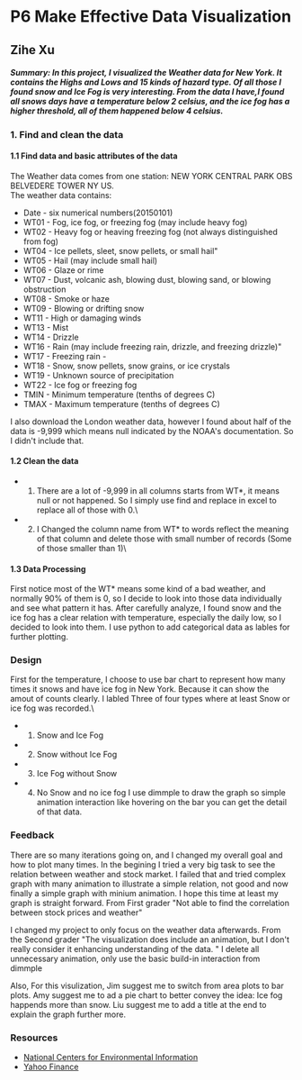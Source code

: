 # P6 Make Effective Data Visualization 
## Zihe Xu
##### Summary: In this project, I visualized the Weather data for New York. It contains the Highs and Lows and 15 kinds of hazard type. Of all those I found snow and Ice Fog is very interesting. From the data I have,I found all snows days have a temperature below 2 celsius, and the ice fog has a higher threshold, all of them happened below 4 celsius. 

### 1. Find and clean the data
#### 1.1 Find data and basic attributes of the data
The Weather data comes from one station: NEW YORK CENTRAL PARK OBS BELVEDERE TOWER NY US. \
The weather data contains:
- Date - six numerical numbers(20150101)
- WT01 - Fog, ice fog, or freezing fog (may include heavy fog)
- WT02 - Heavy fog or heaving freezing fog (not always distinguished from fog)
- WT04 - Ice pellets, sleet, snow pellets, or small hail" 
- WT05 - Hail (may include small hail)
- WT06 - Glaze or rime 
- WT07 - Dust, volcanic ash, blowing dust, blowing sand, or blowing obstruction
- WT08 - Smoke or haze 
- WT09 - Blowing or drifting snow
- WT11 - High or damaging winds
- WT13 - Mist
- WT14 - Drizzle
- WT16 - Rain (may include freezing rain, drizzle, and freezing drizzle)" 
- WT17 - Freezing rain - 
- WT18 - Snow, snow pellets, snow grains, or ice crystals
- WT19 - Unknown source of precipitation 
- WT22 - Ice fog or freezing fog
- TMIN - Minimum temperature (tenths of degrees C)
- TMAX - Maximum temperature (tenths of degrees C) 

I also download the London weather data, however I found about half of the data is -9,999 which means null indicated by the NOAA's documentation. So I didn't include that. 
#### 1.2 Clean the data 
- 1. There are a lot of -9,999 in all columns starts from WT*, it means null or not happened. So I simply use find and replace in excel to replace all of those with 0.\
- 2. I Changed the column name from WT* to words reflect the meaning of that column and delete those with small number of records (Some of those smaller than 1)\

#### 1.3 Data Processing 
First notice most of the WT* means some kind of a bad weather, and normally 90% of them is 0, so I decide to look into those data individually and see what pattern it has. After carefully analyze, I found snow and the ice fog has a clear relation with temperature, especially the daily low, so I decided to look into them.
I use python to add categorical data as lables for further plotting. 

### Design
First for the temperature, I choose to use bar chart to represent how many times it snows and have ice fog in New York. Because it can show the amout of counts clearly. I labled Three of four types where at least Snow or ice fog was recorded.\
- 1. Snow and Ice Fog
- 2. Snow without Ice Fog
- 3. Ice Fog without Snow
- 4. No Snow and no ice fog
I use dimmple to draw the graph so simple animation interaction like hovering on the bar you can get the detail of that data.

### Feedback
There are so many iterations going on, and I changed my overall goal and how to plot many times. In the begining I tried a very big task to see the relation between weather and stock market. I failed that and tried complex graph with many animation to illustrate a simple relation, not good and now finally a simple graph with minium animation. I hope this time at least my graph is straight forward. 
From First grader
"Not able to find the correlation between stock prices and weather"

I changed my project to only focus on the weather data afterwards.
From the Second grader
"The visualization does include an animation, but I don't really consider it enhancing understanding of the data. "
I delete all unnecessary animation, only use the basic build-in interaction from dimmple 

Also, For this visulization, 
Jim suggest me to switch from area plots to bar plots.
Amy suggest me to ad a pie chart to better convey the idea: Ice fog happends more than snow. 
Liu suggest me to add a title at the end to explain the graph further more. 


### Resources
- [National Centers for Environmental Information](http://www.ncdc.noaa.gov/)
- [Yahoo Finance](http://finance.yahoo.com/)




